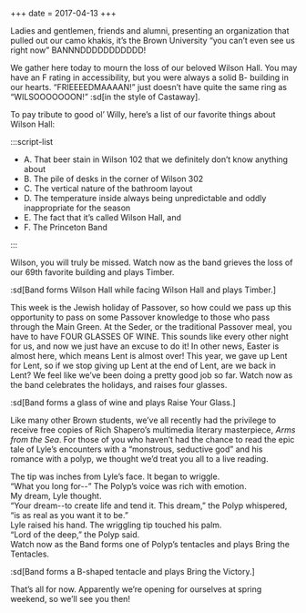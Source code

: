 +++
date = 2017-04-13
+++

Ladies and gentlemen, friends and alumni, presenting an organization that pulled out our camo khakis, it’s the Brown University “you can’t even see us right now” BANNNDDDDDDDDDDD!

We gather here today to mourn the loss of our beloved Wilson Hall. You may have an F rating in accessibility, but you were always a solid B- building in our hearts. “FRIEEEEDMAAAAN!” just doesn’t have quite the same ring as “WILSOOOOOOON!” :sd[in the style of Castaway].

To pay tribute to good ol’ Willy, here’s a list of our favorite things about Wilson Hall:

:::script-list

- A. That beer stain in Wilson 102 that we definitely don’t know anything about
- B. The pile of desks in the corner of Wilson 302
- C. The vertical nature of the bathroom layout
- D. The temperature inside always being unpredictable and oddly inappropriate for the season
- E. The fact that it’s called Wilson Hall, and
- F. The Princeton Band

:::

Wilson, you will truly be missed. Watch now as the band grieves the loss of our 69th favorite building and plays Timber.

:sd[Band forms Wilson Hall while facing Wilson Hall and plays Timber.]

This week is the Jewish holiday of Passover, so how could we pass up this opportunity to pass on some Passover knowledge to those who pass through the Main Green. At the Seder, or the traditional Passover meal, you have to have FOUR GLASSES OF WINE. This sounds like every other night for us, and now we just have an excuse to do it! In other news, Easter is almost here, which means Lent is almost over! This year, we gave up Lent for Lent, so if we stop giving up Lent at the end of Lent, are we back in Lent? We feel like we’ve been doing a pretty good job so far. Watch now as the band celebrates the holidays, and raises four glasses.

:sd[Band forms a glass of wine and plays Raise Your Glass.]

Like many other Brown students, we’ve all recently had the privilege to receive free copies of Rich Shapero’s multimedia literary masterpiece, _Arms from the Sea_. For those of you who haven’t had the chance to read the epic tale of Lyle’s encounters with a “monstrous, seductive god” and his romance with a polyp, we thought we’d treat you all to a live reading.

The tip was inches from Lyle’s face. It began to wriggle.\
“What you long for--” The Polyp’s voice was rich with emotion.\
My dream, Lyle thought.\
“Your dream--to create life and tend it. This dream,” the Polyp whispered, “is as real as you want it to be.”\
Lyle raised his hand. The wriggling tip touched his palm.\
“Lord of the deep,” the Polyp said.\
Watch now as the Band forms one of Polyp’s tentacles and plays Bring the Tentacles.

:sd[Band forms a B-shaped tentacle and plays Bring the Victory.]

That’s all for now. Apparently we’re opening for ourselves at spring weekend, so we’ll see you then!
